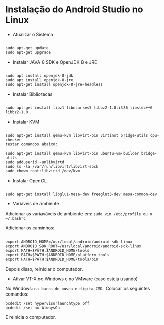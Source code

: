 # Instalação do Android Studio no Linux

* Atualizar o Sistema

```shell

sudo apt-get update
sudo apt-get upgrade
```
* Instalar JAVA 8 SDK e OpenJDK 8 e JRE

```shell

sudo apt install openjdk-8-jdk
sudo apt install openjdk-8-jre
sudo apt-get install openjdk-8-jre-headless

```
* Instalar Bibliotecas

```shell

sudo apt-get install libz1 libncurses5 libbz2-1.0:i386 libstdc++6 libbz2-1.0
```
* Instalar KVM

```shell

sudo apt-get install qemu-kvm libvirt-bin virtinst bridge-utils cpu-checker
testar comandos abaixo:

sudo apt-get install qemu-kvm libvirt-bin ubuntu-vm-builder bridge-utils
sudo adduserid -unlibvirtd
sudo ls -la /var/run/libvirt/libvirt-sock
sudo chown root:libvirtd /dev/kvm

```

* Instalar OpenGL

```shell

sudo apt-get install libglu1-mesa-dev freeglut3-dev mesa-common-dev
```

* Variáveis de ambiente

Adicionar as variaváveis de ambiente em: ```sudo vim /etc/profile ou o ~/.bashrc ```

Adicionar os caminhos:

```shell

export ANDROID_HOME=/usr/local/android/android-sdk-linux
export ANDROID_SDK_ROOT=/usr/local/android/android-sdk-linux
export PATH=$PATH:$ANDROID_HOME/tools
export PATH=$PATH:$ANDROID_HOME/platform-tools
export PATH=$PATH:$ANDROID_HOME/tools/bin
```

Depois disso, reiniciar o computador.


* Ativar VT-X no Windows e no VMware (caso esteja usando)

No Windows:  ```na barra de busca e digita CMD ```
Colocar os seguintes comandos: 

```
bcdedit /set hypervisorlaunchtype off
bcdedit /set nx AlwaysOn
```
E reinicia o computador.

